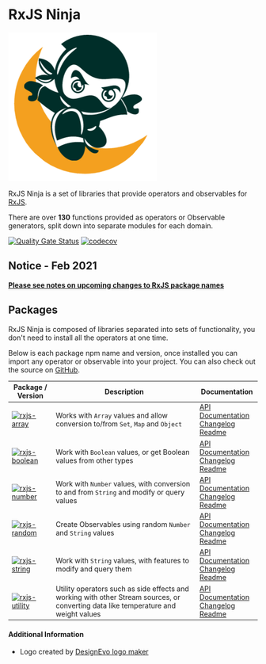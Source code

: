 # RxJS Ninja

![The RXJS Ninja Logo](https://raw.githubusercontent.com/rxjs-ninja/rxjs-ninja/main/assets/logo.png)

RxJS Ninja is a set of libraries that provide operators and observables for [RxJS](https://rxjs.dev).

There are over **130** functions provided as operators or Observable generators, split down into separate modules for
each domain.

[![Quality Gate Status](https://sonarcloud.io/api/project_badges/measure?project=rxjs-ninja_rxjs-ninja&metric=alert_status)](https://sonarcloud.io/dashboard?id=rxjs-ninja_rxjs-ninja)
[![codecov](https://codecov.io/gh/rxjs-ninja/rxjs-ninja/branch/main/graph/badge.svg?token=RCNN1XMSN4)](https://codecov.io/gh/rxjs-ninja/rxjs-ninja)


## Notice - Feb 2021

**[Please see notes on upcoming changes to RxJS package names](https://github.com/rxjs-ninja/rxjs-ninja/issues/89)**

## Packages

RxJS Ninja is composed of libraries separated into sets of functionality, you don't need to install all the operators at
one time.

Below is each package npm name and version, once installed you can import any operator or observable into your project.
You can also check out the source on [GitHub](https://github.com/rxjs-ninja/rxjs-ninja).

| Package / Version                                                                                                                                               | Description                                                                                                                         | Documentation                                                                                                                                                                                            |
| --------------------------------------------------------------------------------------------------------------------------------------------------------------- | ----------------------------------------------------------------------------------------------------------------------------------- | -------------------------------------------------------------------------------------------------------------------------------------------------------------------------------------------------------- |
| [![rxjs-array](https://img.shields.io/npm/v/@rxjs-ninja/rxjs-array?label=@rxjs-ninja/rxjs-array)](https://www.npmjs.com/package/@rxjs-ninja/rxjs-array)         | Works with `Array` values and allow conversion to/from `Set`, `Map` and `Object`                                                    | [API Documentation](https://rxjs.ninja/modules/array.html) <br/> [Changelog](https://rxjs.ninja/pages/packages/array/changelog.html) <br /> [Readme](https://rxjs.ninja/pages/packages/array.html)       |
| [![rxjs-boolean](https://img.shields.io/npm/v/@rxjs-ninja/rxjs-boolean?label=@rxjs-ninja/rxjs-boolean)](https://www.npmjs.com/package/@rxjs-ninja/rxjs-boolean) | Work with `Boolean` values, or get Boolean values from other types                                                                  | [API Documentation](https://rxjs.ninja/modules/boolean.html) <br/> [Changelog](https://rxjs.ninja/pages/packages/boolean/changelog.html) <br /> [Readme](https://rxjs.ninja/pages/packages/boolean.html) |
| [![rxjs-number](https://img.shields.io/npm/v/@rxjs-ninja/rxjs-number?label=@rxjs-ninja/rxjs-number)](https://www.npmjs.com/package/@rxjs-ninja/rxjs-number)     | Work with `Number` values, with conversion to and from `String` and modify or query values                                          | [API Documentation](https://rxjs.ninja/modules/number.html) <br/> [Changelog](https://rxjs.ninja/pages/packages/number/changelog.html) <br /> [Readme](https://rxjs.ninja/pages/packages/number.html)    |
| [![rxjs-random](https://img.shields.io/npm/v/@rxjs-ninja/rxjs-random?label=@rxjs-ninja/rxjs-random)](https://www.npmjs.com/package/@rxjs-ninja/rxjs-random)     | Create Observables using random `Number` and `String` values                                                                        | [API Documentation](https://rxjs.ninja/modules/random.html) <br/> [Changelog](https://rxjs.ninja/pages/packages/random/changelog.html) <br /> [Readme](https://rxjs.ninja/pages/packages/random.html)    |
| [![rxjs-string](https://img.shields.io/npm/v/@rxjs-ninja/rxjs-string?label=@rxjs-ninja/rxjs-string)](https://www.npmjs.com/package/@rxjs-ninja/rxjs-string)     | Work with `String` values, with features to modify and query them                                                                   | [API Documentation](https://rxjs.ninja/modules/string.html) <br/> [Changelog](https://rxjs.ninja/pages/packages/string/changelog.html) <br /> [Readme](https://rxjs.ninja/pages/packages/string.html)    |
| [![rxjs-utility](https://img.shields.io/npm/v/@rxjs-ninja/rxjs-utility?label=@rxjs-ninja/rxjs-utility)](https://www.npmjs.com/package/@rxjs-ninja/rxjs-utility) | Utility operators such as side effects and working with other Stream sources, or converting data like temperature and weight values | [API Documentation](https://rxjs.ninja/modules/utility.html) <br/> [Changelog](https://rxjs.ninja/pages/packages/utility/changelog.html) <br /> [Readme](https://rxjs.ninja/pages/packages/utility.html) |

#### Additional Information

- Logo created by [DesignEvo logo maker](https://www.designevo.com/logo-maker/)
